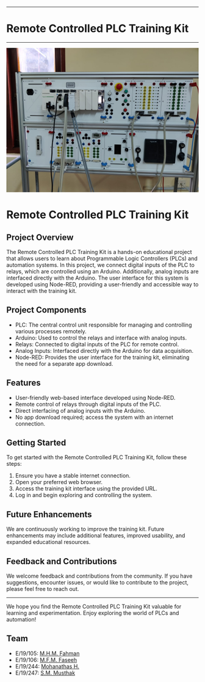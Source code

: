
___
# Remote Controlled PLC Training Kit
___
<img src="https://github.com/cepdnaclk/e19-co227-Remote-Controlled-PLC-Training-Kit/blob/main/PLC-Training-Kit.jpg"/>

# Remote Controlled PLC Training Kit

## Project Overview
The Remote Controlled PLC Training Kit is a hands-on educational project that allows users to learn about Programmable Logic Controllers (PLCs) and automation systems. In this project, we connect digital inputs of the PLC to relays, which are controlled using an Arduino. Additionally, analog inputs are interfaced directly with the Arduino. The user interface for this system is developed using Node-RED, providing a user-friendly and accessible way to interact with the training kit.

## Project Components
- PLC: The central control unit responsible for managing and controlling various processes remotely.
- Arduino: Used to control the relays and interface with analog inputs.
- Relays: Connected to digital inputs of the PLC for remote control.
- Analog Inputs: Interfaced directly with the Arduino for data acquisition.
- Node-RED: Provides the user interface for the training kit, eliminating the need for a separate app download.

## Features
- User-friendly web-based interface developed using Node-RED.
- Remote control of relays through digital inputs of the PLC.
- Direct interfacing of analog inputs with the Arduino.
- No app download required; access the system with an internet connection.

## Getting Started
To get started with the Remote Controlled PLC Training Kit, follow these steps:

1. Ensure you have a stable internet connection.
2. Open your preferred web browser.
3. Access the training kit interface using the provided URL.
4. Log in and begin exploring and controlling the system.

## Future Enhancements
We are continuously working to improve the training kit. Future enhancements may include additional features, improved usability, and expanded educational resources.

## Feedback and Contributions
We welcome feedback and contributions from the community. If you have suggestions, encounter issues, or would like to contribute to the project, please feel free to reach out.

---

We hope you find the Remote Controlled PLC Training Kit valuable for learning and experimentation. Enjoy exploring the world of PLCs and automation!

## Team

- E/19/105: [M.H.M. Fahman](https://people.ce.pdn.ac.lk/students/e19/105/)
- E/19/106: [M.F.M. Faseeh](https://people.ce.pdn.ac.lk/students/e19/106/)
- E/19/244: [Mohanathas H.](https://people.ce.pdn.ac.lk/students/e19/244/)
- E/19/247: [S.M. Musthak](https://people.ce.pdn.ac.lk/students/e19/247/)